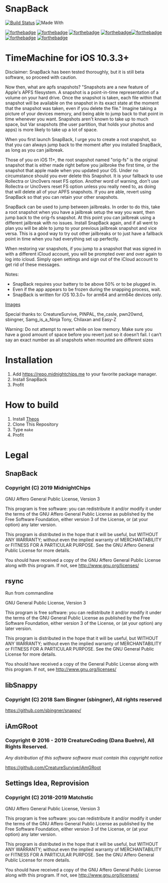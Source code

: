 # SnapBack
[![Build Status](https://travis-ci.com/midnightchip/SnapBack.svg?branch=Theos)](https://travis-ci.com/midnightchip/SnapBack) ![Made With](https://img.shields.io/badge/made%20with-objective--c-green.svg)

[![forthebadge](https://forthebadge.com/images/badges/built-by-developers.svg)](https://github.com/midnightchip/SnapBack) [![forthebadge](https://forthebadge.com/images/badges/check-it-out.svg)](https://github.com/midnightchip/SnapBack) [![forthebadge](https://forthebadge.com/images/badges/gluten-free.svg)](https://github.com/midnightchip/SnapBack) [![forthebadge](https://forthebadge.com/images/badges/made-with-crayons.svg)](https://github.com/midnightchip/SnapBack)[![forthebadge](https://forthebadge.com/images/badges/reading-6th-grade-level.svg)](https://github.com/midnightchip/SnapBack) [![forthebadge](https://forthebadge.com/images/badges/powered-by-watergate.svg)](https://github.com/midnightchip/SnapBack) [![forthebadge](https://forthebadge.com/images/badges/uses-badges.svg)](https://github.com/midnightchip/SnapBack)

# TimeMachine for iOS 10.3.3+

Disclaimer: SnapBack has been tested thoroughly, but it is still beta software, so proceed with caution. 


Now then, what are apfs snapshots?
"Snapshots are a new feature of Apple's APFS filesystem. A snapshot is a point-in-time representation of a volume on your hard drive. Once the snapshot is taken, each file within that snapshot will be available on the snapshot in its exact state at the moment that the snapshot was taken, even if you delete the file."
Imagine taking a picture of your devices memory, and being able to jump back to that point in time whenever you want. Snapshots aren't known to take up to much space, but Var snapshots (the user partition, that holds your photos and apps) is more likely to take up a lot of space.

When you first launch SnapBack, I urge you to create a root snapshot, so that you can always jump back to the moment after you installed SnapBack, as long as you can jailbreak.

Those of you on iOS 11+, the root snapshot named "orig-fs" is the original snapshot that is either made right before you jailbroke the first time, or the snapshot that apple made when you updated your OS. Under no circumstance should you ever delete this Snapshot. It is your fallback to use Rollectra or Unc0vers reset FS option. Another word of warning, don't use Rollectra or Unc0vers reset FS option unless you really need to, as doing that will delete all of your APFS snapshots.
If you are able, revert using SnapBack so that you can retain your other snapshots.

SnapBack can be used to jump between jailbreaks. In order to do this, take a root snapshot when you have a jailbreak setup the way you want, then jump back to the orig-fs snapshot. At this point you can jailbreak using a different jailbreak with no issues. Install SnapBack again, and if all went to plan you will be able to jump to your previous jailbreak snapshot and vice versa. This is a good way to try out other jailbreaks or to just have a fallback point in time when you had everything set up perfectly.

When restoring var snapshots, if you jump to a snapshot that was signed in with a different iCloud account, you will be prompted over and over again to log into icloud. Simply open settings and sign out of the iCloud account to get rid of these messages.

Notes:
-	SnapBack requires your battery to be above 50% or to be plugged in.
-	Even if the app appears to be frozen during the snapping process, wait.
-	SnapBack is written for iOS 10.3.0+ for arm64 and arm64e devices only. 

[Images](https://imgur.com/gallery/Hb1YDXN)

Special thanks to:
CreatureSurvive, 
PINPAL, 
the_casle,
pwn20wnd,
sbingner,
Samg_is_a_Ninja
Tony, 
Chilaxan and 
Easy-Z

Warning: Do not attempt to revert while on low memory. Make sure you have a good amount of space before you revert just so it doesn’t fail. I can’t say an exact number as all snapshots when mounted are different sizes
# Installation

1. Add https://repo.midnightchips.me to your favorite package manager.
2. Install SnapBack
3. Profit

# How to build 

1. Install [Theos](https://github.com/theos/theos/wiki/Installation)
2. Clone This Repository
3. Type `make`
4. Profit

# Legal
<body>
   <h2>SnapBack</h2>
   <h3>Copyright (C) 2019  MidnightChips</h3>
   <p>GNU Affero General Public License, Version 3</p>
   <p>This program is free software: you can redistribute it and/or modify it under the terms of the GNU Affero General Public License as published by the Free Software Foundation, either version 3 of the License, or (at your option) any later version.</p>
   <p>This program is distributed in the hope that it will be useful, but WITHOUT ANY WARRANTY; without even the implied warranty of MERCHANTABILITY or FITNESS FOR A PARTICULAR PURPOSE.  See the GNU Affero General Public License for more details.</p>
   <p>You should have received a copy of the GNU Affero General Public License along with this program.  If not, see <a href="http://www.gnu.org/licenses/">http://www.gnu.org/licenses/</a></p>
   <h2>rsync</h2>
   <p>Run from commandline</p>
   <p>GNU General Public License, Version 3</p>
   <p>This program is free software: you can redistribute it and/or modify it under the terms of the GNU General Public License as published by the Free Software Foundation, either version 3 of the License, or (at your option) any later version.</p>
   <p>This program is distributed in the hope that it will be useful, but WITHOUT ANY WARRANTY; without even the implied warranty of MERCHANTABILITY or FITNESS FOR A PARTICULAR PURPOSE.  See the GNU General Public License for more details.</p>
   <p>You should have received a copy of the General Public License along with this program.  If not, see <a href="http://www.gnu.org/licenses/">http://www.gnu.org/licenses/</a></p>
   <h2>libSnappy</h2>
   <h3>Copyright (C) 2018  Sam Bingner (sbingner), All rights reserved</h3>
   <p><a href="https://github.com/sbingner/snappy/">https://github.com/sbingner/snappy/</a></p>
   <h2>iAmGRoot</h2>
   <h3>Copyright © 2016 - 2019 CreatureCoding (Dana Buehre), All Rights Reserved.</h3>
   <p><i>Any distribution of this software software must contain this copyright notice</i></p>
   <p><a href="https://github.com/CreatureSurvive/iAmGRoot">https://github.com/CreatureSurvive/iAmGRoot</a></p>
   <h2>Settings Idea, Reprovision</h2>
   <h3>Copyright (C) 2018-2019 Matchstic</h3>
   <p>GNU Affero General Public License, Version 3</p>
   <p>This program is free software: you can redistribute it and/or modify it under the terms of the GNU Affero General Public License as published by the Free Software Foundation, either version 3 of the License, or (at your option) any later version.</p>
   <p>This program is distributed in the hope that it will be useful, but WITHOUT ANY WARRANTY; without even the implied warranty of MERCHANTABILITY or FITNESS FOR A PARTICULAR PURPOSE.  See the GNU Affero General Public License for more details.</p>
   <p>You should have received a copy of the GNU Affero General Public License along with this program.  If not, see <a href="http://www.gnu.org/licenses/">http://www.gnu.org/licenses/</a></p>
</body>
